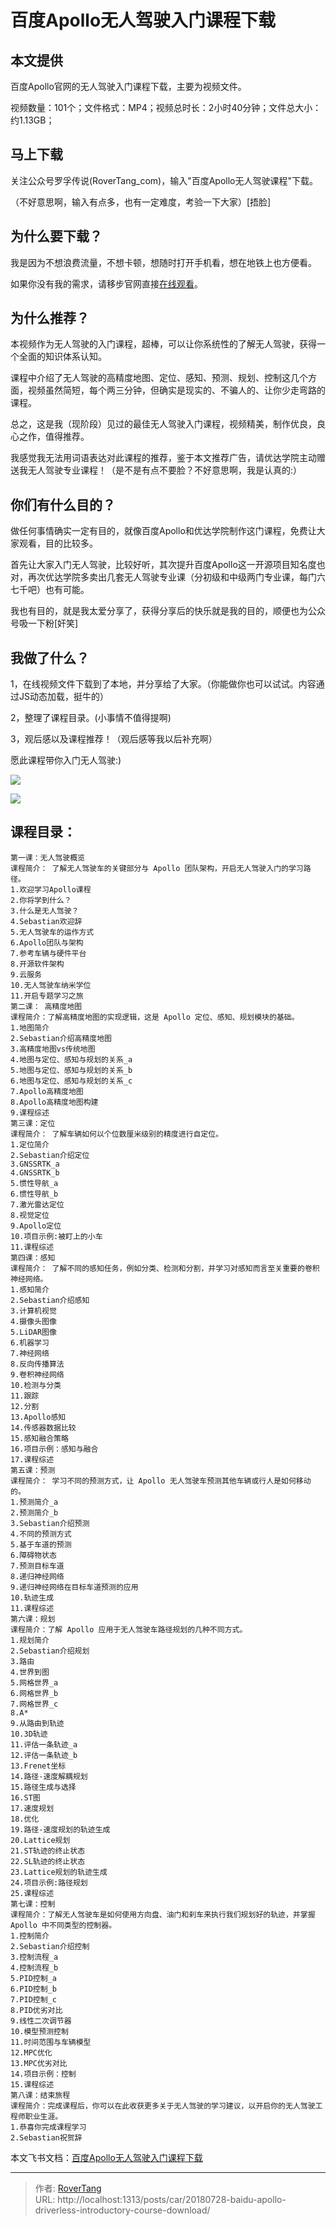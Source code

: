 # 百度Apollo无人驾驶入门课程下载


## 本文提供

百度Apollo官网的无人驾驶入门课程下载，主要为视频文件。

视频数量：101个；文件格式：MP4；视频总时长：2小时40分钟；文件总大小：约1.13GB；

## 马上下载

关注公众号罗孚传说(RoverTang_com)，输入&#34;百度Apollo无人驾驶课程&#34;下载。

（不好意思啊，输入有点多，也有一定难度，考验一下大家）[捂脸]

## 为什么要下载？

我是因为不想浪费流量，不想卡顿，想随时打开手机看，想在地铁上也方便看。

如果你没有我的需求，请移步官网直接[在线观看](http://apollo.auto/devcenter/devcenter_cn.html)。

## 为什么推荐？

本视频作为无人驾驶的入门课程，超棒，可以让你系统性的了解无人驾驶，获得一个全面的知识体系认知。

课程中介绍了无人驾驶的高精度地图、定位、感知、预测、规划、控制这几个方面，视频虽然简短，每个两三分钟，但确实是现实的、不骗人的、让你少走弯路的课程。

总之，这是我（现阶段）见过的最佳无人驾驶入门课程，视频精美，制作优良，良心之作，值得推荐。

我感觉我无法用词语表达对此课程的推荐，鉴于本文推荐广告，请优达学院主动赠送我无人驾驶专业课程！（是不是有点不要脸？不好意思啊，我是认真的:）

## 你们有什么目的？

做任何事情确实一定有目的，就像百度Apollo和优达学院制作这门课程，免费让大家观看，目的比较多。

首先让大家入门无人驾驶，比较好听，其次提升百度Apollo这一开源项目知名度也对，再次优达学院多卖出几套无人驾驶专业课（分初级和中级两门专业课，每门六七千吧）也有可能。

我也有目的，就是我太爱分享了，获得分享后的快乐就是我的目的，顺便也为公众号吸一下粉[奸笑]

## 我做了什么？

1，在线视频文件下载到了本地，并分享给了大家。（你能做你也可以试试。内容通过JS动态加载，挺牛的）

2，整理了课程目录。(小事情不值得提啊)

3，观后感以及课程推荐！（观后感等我以后补充啊）

愿此课程带你入门无人驾驶:)

![](assets/boxcnqx3iGr5N89E8FzsSdOj1Ld.jpg)

![](assets/boxcnAsPIjuN3YCKcT87xdd6DNd.jpg)

## 课程目录：

```
第一课：无人驾驶概览
课程简介： 了解无人驾驶车的关键部分与 Apollo 团队架构，开启无人驾驶入门的学习路径。
1.欢迎学习Apollo课程
2.你将学到什么？
3.什么是无人驾驶？
4.Sebastian欢迎辞
5.无人驾驶车的运作方式
6.Apollo团队与架构
7.参考车辆与硬件平台
8.开源软件架构
9.云服务
10.无人驾驶车纳米学位
11.开启专题学习之旅
第二课： 高精度地图
课程简介：了解高精度地图的实现逻辑，这是 Apollo 定位、感知、规划模块的基础。
1.地图简介
2.Sebastian介绍高精度地图
3.高精度地图vs传统地图
4.地图与定位、感知与规划的关系_a
5.地图与定位、感知与规划的关系_b
6.地图与定位、感知与规划的关系_c
7.Apollo高精度地图
8.Apollo高精度地图构建
9.课程综述
第三课：定位
课程简介： 了解车辆如何以个位数厘米级别的精度进行自定位。
1.定位简介
2.Sebastian介绍定位
3.GNSSRTK_a
4.GNSSRTK_b
5.惯性导航_a
6.惯性导航_b
7.激光雷达定位
8.视觉定位
9.Apollo定位
10.项目示例:被盯上的小车
11.课程综述
第四课：感知
课程简介： 了解不同的感知任务，例如分类、检测和分割，并学习对感知而言至关重要的卷积神经网络。
1.感知简介
2.Sebastian介绍感知
3.计算机视觉
4.摄像头图像
5.LiDAR图像
6.机器学习
7.神经网络
8.反向传播算法
9.卷积神经网络
10.检测与分类
11.跟踪
12.分割
13.Apollo感知
14.传感器数据比较
15.感知融合策略
16.项目示例：感知与融合
17.课程综述
第五课：预测
课程简介： 学习不同的预测方式，让 Apollo 无人驾驶车预测其他车辆或行人是如何移动的。
1.预测简介_a
2.预测简介_b
3.Sebastian介绍预测
4.不同的预测方式
5.基于车道的预测
6.障碍物状态
7.预测目标车道
8.递归神经网络
9.递归神经网络在目标车道预测的应用
10.轨迹生成
11.课程综述
第六课：规划
课程简介：了解 Apollo 应用于无人驾驶车路径规划的几种不同方式。
1.规划简介
2.Sebastian介绍规划
3.路由
4.世界到图
5.网格世界_a
6.网格世界_b
7.网格世界_c
8.A*
9.从路由到轨迹
10.3D轨迹
11.评估一条轨迹_a
12.评估一条轨迹_b
13.Frenet坐标
14.路径-速度解耦规划
15.路径生成与选择
16.ST图
17.速度规划
18.优化
19.路径-速度规划的轨迹生成
20.Lattice规划
21.ST轨迹的终止状态
22.SL轨迹的终止状态
23.Lattice规划的轨迹生成
24.项目示例:路径规划
25.课程综述
第七课：控制
课程简介：了解无人驾驶车是如何使用方向盘、油门和刹车来执行我们规划好的轨迹，并掌握 Apollo 中不同类型的控制器。
1.控制简介
2.Sebastian介绍控制
3.控制流程_a
4.控制流程_b
5.PID控制_a
6.PID控制_b
7.PID控制_c
8.PID优劣对比
9.线性二次调节器
10.模型预测控制
11.时间范围与车辆模型
12.MPC优化
13.MPC优劣对比
14.项目示例：控制
15.课程综述
第八课：结束旅程
课程简介：完成课程后，你可以在此收获更多关于无人驾驶的学习建议，以开启你的无人驾驶工程师职业生涯。
1.恭喜你完成课程学习
2.Sebastian祝贺辞
```

本文飞书文档：[百度Apollo无人驾驶入门课程下载](https://rovertang.feishu.cn/docx/doxcnyaH1cy8SRf6Uwmx7t8bAUg)


---

> 作者: [RoverTang](https://rovertang.com)  
> URL: http://localhost:1313/posts/car/20180728-baidu-apollo-driverless-introductory-course-download/  


